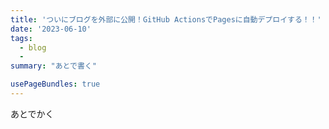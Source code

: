 ```yaml
---
title: 'ついにブログを外部に公開！GitHub ActionsでPagesに自動デプロイする！！'
date: '2023-06-10'
tags:
  - blog
  -
summary: "あとで書く"

usePageBundles: true
---
```


あとでかく
